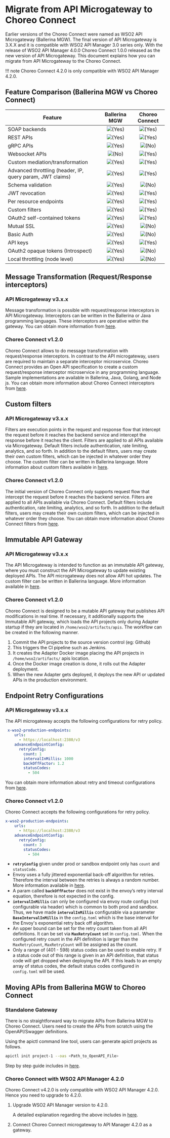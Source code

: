 # Migrate from API Microgateway to Choreo Connect

Earlier versions of the Choreo Connect were named as WSO2 API Microgateway (Ballerina MGW). The final version of API Microgateway is 3.X.X and it is compatible with WSO2 API Manager 3.0 series only. With the release of WSO2 API Manager 4.0.0 Choreo Connect 1.0.0 released as the new version of API Microgateway. This document explains how you can migrate from API Microgateway to the Choreo Connect.

!!! note
    Choreo Connect 4.2.0 is only compatible with WSO2 API Manager 4.2.0.

## Feature Comparison (Ballerina MGW vs Choreo Connect)

| **Feature**          | **Ballerina MGW**                                   | **Choreo Connect**                                  |
|----------------------|:---------------------------------------------------:|:---------------------------------------------------:|
| SOAP  backends       | ![(Yes)]({{base_path}}/assets/img/deploy/check.svg) | ![(Yes)]({{base_path}}/assets/img/deploy/check.svg) |
| REST APIs            | ![(Yes)]({{base_path}}/assets/img/deploy/check.svg) | ![(Yes)]({{base_path}}/assets/img/deploy/check.svg) |
| gRPC APIs            | ![(Yes)]({{base_path}}/assets/img/deploy/check.svg) | ![(No)]({{base_path}}/assets/img/deploy/error.svg)  |
| Websocket APIs       | ![(No)]({{base_path}}/assets/img/deploy/error.svg)  | ![(Yes)]({{base_path}}/assets/img/deploy/check.svg) |
| Custom mediation/transformation| ![(Yes)]({{base_path}}/assets/img/deploy/check.svg) | ![(Yes)]({{base_path}}/assets/img/deploy/check.svg)  |
| Advanced throttling (header, IP, query param, JWT claims)| ![(Yes)]({{base_path}}/assets/img/deploy/check.svg) | ![(Yes)]({{base_path}}/assets/img/deploy/check.svg)  |
| Schema validation    | ![(Yes)]({{base_path}}/assets/img/deploy/check.svg) | ![(No)]({{base_path}}/assets/img/deploy/error.svg)  |
| JWT revocation       | ![(Yes)]({{base_path}}/assets/img/deploy/check.svg) | ![(Yes)]({{base_path}}/assets/img/deploy/check.svg) |
| Per resource endpoints| ![(Yes)]({{base_path}}/assets/img/deploy/check.svg) | ![(Yes)]({{base_path}}/assets/img/deploy/check.svg)|
| Custom filters       | ![(Yes)]({{base_path}}/assets/img/deploy/check.svg) | ![(Yes)]({{base_path}}/assets/img/deploy/check.svg) |
| OAuth2 self-contained tokens| ![(Yes)]({{base_path}}/assets/img/deploy/check.svg) | ![(Yes)]({{base_path}}/assets/img/deploy/check.svg) |
| Mutual SSL           | ![(Yes)]({{base_path}}/assets/img/deploy/check.svg) | ![(No)]({{base_path}}/assets/img/deploy/error.svg)  |
| Basic Auth           | ![(Yes)]({{base_path}}/assets/img/deploy/check.svg) | ![(No)]({{base_path}}/assets/img/deploy/error.svg)  |
| API keys             | ![(Yes)]({{base_path}}/assets/img/deploy/check.svg) | ![(Yes)]({{base_path}}/assets/img/deploy/check.svg) |
| OAuth2 opaque tokens (Introspect)| ![(Yes)]({{base_path}}/assets/img/deploy/check.svg) | ![(No)]({{base_path}}/assets/img/deploy/error.svg)  |
| Local throttling (node level)| ![(Yes)]({{base_path}}/assets/img/deploy/check.svg) | ![(No)]({{base_path}}/assets/img/deploy/error.svg)  |

## Message Transformation (Request/Response interceptors)

### API Microgateway v3.x.x
Message transformation is possible with request/response interceptors in API Microgateway. Interceptors can be written in the Ballerina or Java programming languages. These interceptors are operative within the gateway. You can obtain more information from [here](https://mg.docs.wso2.com/en/latest/how-tos/message-transformation/message-transformation-overview/).

### Choreo Connect v1.2.0
Choreo Connect allows to do message transformation with request/response interceptors. In contrast to the API microgateway, users are required to maintain a separate interceptor microservice.  Choreo Connect provides an Open API specification to create a custom request/response interceptor microservice in any programming language. Sample implementations are available in Ballerina, Java, Golang, and Node js. You can obtain more information about Choreo Connect interceptors from [here]({{base_path}}/deploy-and-publish/deploy-on-gateway/choreo-connect/message-transformation/message-transformation-overview/).

## Custom filters

### API Microgateway v3.x.x
Filters are execution points in the request and response flow that intercept the request before it reaches the backend service and intercept the response before it reaches the client. Filters are applied to all APIs available via Microgateway. Default filters include authentication, rate limiting, analytics, and so forth. In addition to the default filters, users may create their own custom filters, which can be injected in whatever order they choose. The custom filter can be written in Ballerina language. More information about custom filters available in [here]( https://mg.docs.wso2.com/en/latest/how-tos/extensions/custom-filters/).

### Choreo Connect v1.2.0
The initial version of Choreo Connect only supports request flow that intercept the request before it reaches the backend service. Filters are applied to all APIs available via Choreo Connect. Default filters include authentication, rate limiting, analytics, and so forth. In addition to the default filters, users may create their own custom filters, which can be injected in whatever order they choose.  You can obtain more information about Choreo Connect filters from [here]({{base_path}}/deploy-and-publish/deploy-on-gateway/choreo-connect/extensions/custom-filters/#adding-a-custom-filter).


## Immutable API Gateway

### API Microgateway v3.x.x
The API Microgateway is intended to function as an immutable API gateway, where you must construct the API Microgateway to update existing deployed APIs. The API microgateway does not allow API hot updates. The custom filter can be written in Ballerina language. More information available in [here]( https://mg.docs.wso2.com/en/latest/faqs/#building-a-microgateway-project).

### Choreo Connect v1.2.0
Choreo Connect is designed to be a mutable API gateway that publishes API modifications in real time. If necessary, it additionally supports the Immutable API gateway, which loads the API projects only during Adapter startup if they are located in `/home/wso2/artifacts/apis`. The workflow can be created in the following manner.

1. Commit the API projects to the source version control (eg: Github)
2. This triggers the CI pipeline such as Jenkins.
3. It creates the Adapter Docker image placing the API projects in  `/home/wso2/artifacts/` apis location.
4. Once the Docker image creation is done, it rolls out the Adapter deployment.
5. When the new Adapter gets deployed, it deploys the new API or updated APIs in the
production environment.

## Endpoint Retry Configurations

### API Microgateway v3.x.x

The API microgateway accepts the following configurations for retry policy.

``` yaml
 x-wso2-production-endpoints:
    urls:
      - https://localhost:2380/v3
    advanceEndpointConfig:
      retryConfig:
        count: 1
        intervalInMillis: 1000
        backOffFactor: 1.2
        statusCodes:
          - 504
```

You can obtain more information about retry and timeout configurations from [here](https://mg.docs.wso2.com/en/latest/how-tos/endpoints/resiliency/retry-and-timeout-configs/#retry-config).

### Choreo Connect v1.2.0

Choreo Connect accepts the following configurations for retry policy.

``` yaml
x-wso2-production-endpoints:
    urls:
      - https://localhost:2380/v3
    advanceEndpointConfig:
      retryConfig:
        count: 3
        statusCodes:
          - 504

```

- **`retryConfig`** given under prod or sandbox endpoint only has `count` and `statusCode`. 
- Envoy uses a fully jittered exponential back-off algorithm for retries. Therefore the interval between the retries is always a random number. More information available in [here](https://www.envoyproxy.io/docs/envoy/latest/configuration/http/http_filters/router_filter#x-envoy-max-retries).
- A param called **`backOffFactor`** does not exist in the envoy’s retry interval equation, therefore is not expected in the config. 
- **`intervalInMillis`** can only be configured via envoy route configs (not configurable via header) which is common to both prod and sandbox. Thus, we have made **`intervalInMillis`** configurable via a parameter **`BaseIntervalInMillis`** in the `config.toml` which is the base interval for the Envoy's exponential retry back off algorithm.
- An upper bound can be set for the retry count taken from all API definitions. It can be set via **`MaxRetryCount`** set in `config.toml`. When the configured retry count in the API definition is larger than the `MaxRetryCount`, `MaxRetryCount` will be assigned as the count.
- Only a range of (401 - 598) status codes can be used to enable retry. If a status code out of this range is given in an API definition, that status code will get dropped when deploying the API. If this leads to an empty array of status codes, the default status codes configured in `config.toml` will be used. 

## Moving APIs from Ballerina MGW to Choreo Connect

### Standalone Gateway

There is no straightforward way to migrate APIs from Ballerina MGW to Choreo Connect. Users need to create the APIs from scratch using the OpenAPI/Swagger definitions.

Using the apictl command line tool, users can generate apictl projects as follows.

``` bash
apictl init project-1 --oas <Path_to_OpenAPI_File>
```

Step by step guide includes in [here]({{base_path}}/deploy-and-publish/deploy-on-gateway/choreo-connect/deploy-api/deploy-rest-api-in-choreo-connect/#choreo-connect-as-a-standalone-gateway).

### Choreo Connect with WSO2 API Manager 4.2.0

Choreo Connect v4.2.0 is only compatible with WSO2 API Manager 4.2.0. Hence you need to upgrade to 4.2.0.

1. Upgrade WSO2 API Manager version to 4.2.0. 

    A detailed explanation regarding the above includes in  [here]({{base_path}}/install-and-setup/upgrading-wso2-api-manager/320-to-410/upgrading-from-320-to-410/).

2. Connect Choreo Connect microgateway to API Manager 4.2.0 as a gateway.



